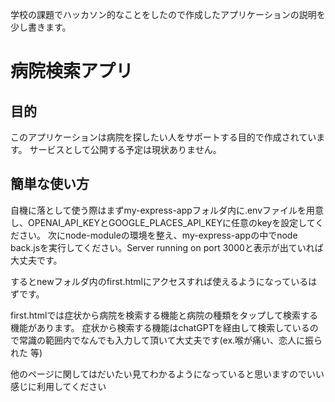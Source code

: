 学校の課題でハッカソン的なことをしたので作成したアプリケーションの説明を少し書きます。

# 病院検索アプリ

## 目的
このアプリケーションは病院を探したい人をサポートする目的で作成されています。
サービスとして公開する予定は現状ありません。

## 簡単な使い方
自機に落として使う際はまずmy-express-appフォルダ内に.envファイルを用意し、OPENAI_API_KEYとGOOGLE_PLACES_API_KEYに任意のkeyを設定してください。
次にnode-moduleの環境を整え、my-express-appの中でnode back.jsを実行してください。Server running on port 3000と表示が出ていれば大丈夫です。

するとnewフォルダ内のfirst.htmlにアクセスすれば使えるようになっているはずです。

first.htmlでは症状から病院を検索する機能と病院の種類をタップして検索する機能があります。
症状から検索する機能はchatGPTを経由して検索しているので常識の範囲内でなんでも入力して頂いて大丈夫です(ex.喉が痛い、恋人に振られた 等)

他のページに関してはだいたい見てわかるようになっていると思いますのでいい感じに利用してください
